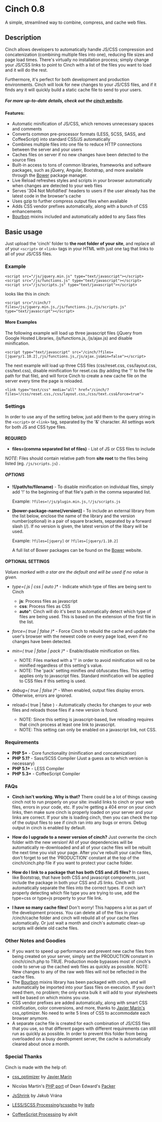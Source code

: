 Cinch 0.8
=========

A simple, streamlined way to combine, compress, and cache web files.



Description
-----------

Cinch allows developers to automatically handle JS/CSS compression and concatenization (combining multiple files into one), reducing file sizes and page load times. There's virtually no installation process; simply change your JS/CSS links to point to Cinch with a list of the files you want to load and it will do the rest.

Furthermore, it's perfect for both development and production environments. Cinch will look for new changes to your JS/CSS files, and if it finds any it will quickly build a static cache file to send to your users.


##### For more up-to-date details, check out the [cinch website](http://projects.thomhines.com/cinch/).

#### Features:

- Automatic minification of JS/CSS, which removes unnecessary spaces and comments
- Converts common pre-processor formats (LESS, SCSS, SASS, and CoffeeScript) into standard CSS/JS automatically
- Combines multiple files into one file to reduce HTTP connections between the server and your users
- Caches files on server if no new changes have been detected to the source files
- Built-in access to tons of common libraries, frameworks and software packages, such as jQuery, Angular, Bootstrap, and more available through the [Bower](http://bower.io/) package manager.
- Live Reload refreshes styles and scripts in your browser automatically when changes are detected to your web files
- Serves '304 Not Mofidified' headers to users if the user already has the latest code in the browser's cache
- Uses gzip to further compress output files when available
- Adds CSS vendor prefixes automatically, along with a bunch of CSS enhancements
- [Bourbon](http://bourbon.io/) mixins included and automatically added to any Sass files




Basic usage
-----------

Just upload the 'cinch' folder to **the root folder of your site**, and replace all of your `<script>` or `<link>` tags in your HTML with just one tag that links to all of your JS/CSS files. 

### Example 

	<script src="/js/jquery.min.js" type="text/javascript"></script>
	<script src="/js/functions.js" type="text/javascript"></script>
	<script src="/js/scripts.js" type="text/javascript"></script>
	
looks like this in cinch:

	<script src="/cinch/?files=/js/jquery.min.js,/js/functions.js,/js/scripts.js" type="text/javascript"></script>

#### More Examples


The following example will load up three javascript files (jQuery from Google Hosted Libraries, /js/functions.js, /js/ajax.js) and disable minification.

	<script type="text/javascript" src="/cinch/?files=[jquery/1.10.2],/js/functions.js,/js/ajax.js&min=false"></script>
	
The next example will load up three CSS files (css/reset.css, css/layout.css, css/text.css), disable minification for reset.css (by adding the '!' to the file path for that file), and will force Cinch to create a new cache file on the server every time the page is reloaded.
	
	<link type="text/css" media="all" href="/cinch/?files=!/css/reset.css,/css/layout.css,/css/text.css&force=true">



### Settings

In order to use any of the setting below, just add them to the query string in the `<script>` or `<link>` tag, separated by the '&' character. All settings work for both JS and CSS type files. 


#### REQUIRED

- **files=(comma separated list of files)** - List of JS or CSS files to include

*NOTE*: Files should contain relative path from **site root** to the files being listed (eg. `/js/scripts.js`) .	

##### OPTIONS
- **!(/path/to/filename)** - To disable minification on individual files, simply add '!' to the beginning of that file's path in the comma separated list. 

	Example: `?files=!/js/plugin.min.js,!/js/scripts.js`

- **[bower-package-name(/version)]** - To include an external library from the list below, enclose the name of the library and the version number(optional) in a pair of square brackets, separated by a forward slash (/). If no version is given, the latest version of the libary will be used.

	Example: `?files=[jquery]` or `?files=[jquery/1.10.2]`

	A full list of Bower packages can be found on the [Bower](http://bower.io/search/) website.
	


#### OPTIONAL SETTINGS
*Values marked with a star are the default and will be used if no value is given.*
		
- **type=( js | css | auto* )** - Indicate which type of files are being sent to Cinch
	- **js**: Process files as javascript
	- **css**: Process files as CSS
	- **auto***: Cinch will do it's best to automatically detect which type of files are being used. This is based on the extension of the first file in the list.
	
- **force=( true | false* )** - Force Cinch to rebuild the cache and update the user's browser with the newest code on every page load, even if no changes have been detected.

- **min=( true* | false | pack )** - Enable/disable minification on files. 
	- NOTE: Files marked with a '!' in order to avoid minification will no be minified regardless of this setting's value.
	- NOTE: The 'pack' setting minifies *and* obfuscates files. This setting applies only to javascript files. Standard minification will be applied to CSS files if this setting is used.
	
- **debug=( true* | false )** - When enabled, output files display errors. Otherwise, errors are ignored.


- reload=( true | false ) - Automatically checks for changes to your web files and reloads those files if a new version is found.
	- NOTE: Since this setting is javascript-based, live reloading requires that cinch process at least one link to javascript.
	- NOTE: This setting can only be enabled on a javascript link, not CSS.


### Requirements

- **PHP 5+** - Core functionality (minification and concatenization)  
- **PHP 5.1?** - Sass/SCSS Compiler (Just a guess as to which version is necessary)
- **PHP 5.1+** - LESS Compiler
- **PHP 5.3+** - CoffeeScript Compiler


### FAQs

- **Cinch isn't working. Why is that?**
	There could be a lot of things causing cinch not to run properly on your site: invalid links to cinch or your web files, errors in your code, etc. If you're getting a 404 error on your cinch links, then make sure cinch is properly loaded on your server and your links are correct. If your site is loading cinch, then you can check the top of the output files to see if cinch ran into any bugs or errors. Debug output in cinch is enabled by default.

- **How do I upgrade to a newer version of cinch?**
	Just overwrite the cinch folder with the new version! All of your dependencies will be automatically re-downloaded and all of your cache files will be rebuilt the next time you visit your page. After you've rebuilt your cache files, don't forget to set the 'PRODUCTION' constant at the top of the cinch/cinch.php file if you want to protect your cache folder.

- **How do I link to a package that has both CSS and JS files?**
	In cases, like Bootstrap, that have both CSS and javascript components, just include the package in both your CSS and JS links. Cinch will automatically separate the files into the correct types. If cinch isn't properly detecting which file type you are trying to use, add the type=css or type=js property to your file link.

- **I have so many cache files!**
	Don't worry! This happens a lot as part of the development process. You can delete all of the files in your /cinch/cache folder and cinch will rebuild all of your cache files automatically. Or just wait a month and cinch's automatic clean-up scripts will delete old cache files.


### Other Notes and Goodies

- If you want to speed up performance and prevent new cache files from being created on your server, simply set the PRODUCTION constant in cinch/cinch.php to TRUE. Production mode bypasses most of cinch's code to serve up the cached web files as quickly as possible. NOTE: New changes to any of the raw web files will not be reflected in the cache files.
- The [Bourbon](http://bourbon.io/) mixins library has been packaged with cinch, and will automatically be imported into your Sass files on execution. If you don't need them, no problem; the only extra bulk it will add to your stylesheets will be based on which mixins you use.
- CSS vendor prefixes are added automatically, along with smart CSS minification, color conversions, and more, thanks to [Javier Marín's](https://github.com/javiermarinros) css_optimizer. No need to write 5 lines of CSS to accommodate each browser anymore.
- A separate cache file is created for each combination of JS/CSS files that you use, so that different pages with different requirements can still run as quickly as possible. In order to prevent this folder from being overloaded on a busy development server, the cache is automatically cleared about once a month.



### Special Thanks

Cinch is made with the help of:

- [css_optimizer](https://github.com/javiermarinros/css_optimizer) by [Javier Marín](https://github.com/javiermarinros)

- Nicolas Martin's [PHP port](http://joliclic.free.fr/php/javascript-packer/en/) of Dean Edward's [Packer](http://dean.edwards.name/packer/)

- [JsShrink](https://github.com/vrana/JsShrink/) by Jakub Vrána

- [LESS/SCSS Processing](http://leafo.net/lessphp/)/[scssphp](http://leafo.net/scssphp/) by [leafo](http://leafo.net/)

- [CoffeeScript Processing](https://github.com/alxlit/coffeescript-php) by alxlit